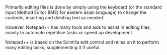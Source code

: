 Primarily editing files is done by simply using the keyboard (or the standard Input Method Editor (IME) for eastern asian language) to change the contents, inserting and deleting text as needed. 

However, Notepad++ has many tools and aids to assist in editing files, mainly to automate repetitive tasks or speed up development.

Notepad++ is based on the Scintilla edit control and relies on it to perform many editing tasks, supplementing it if useful.
